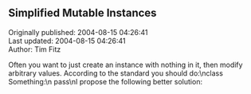 ## Simplified Mutable Instances  
Originally published: 2004-08-15 04:26:41  
Last updated: 2004-08-15 04:26:41  
Author: Tim Fitz  
  
Often you want to just create an instance with nothing in it, then modify arbitrary values. According to the standard you should do:\nclass Something:\n  pass\nI propose the following better solution: